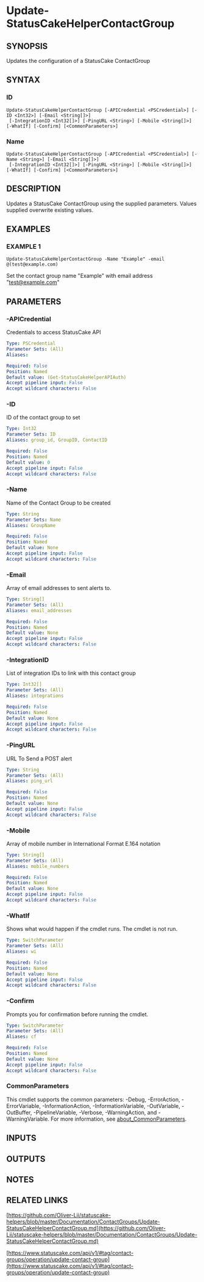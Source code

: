 # Update-StatusCakeHelperContactGroup

## SYNOPSIS
Updates the configuration of a StatusCake ContactGroup

## SYNTAX

### ID
```
Update-StatusCakeHelperContactGroup [-APICredential <PSCredential>] [-ID <Int32>] [-Email <String[]>]
 [-IntegrationID <Int32[]>] [-PingURL <String>] [-Mobile <String[]>] [-WhatIf] [-Confirm] [<CommonParameters>]
```

### Name
```
Update-StatusCakeHelperContactGroup [-APICredential <PSCredential>] [-Name <String>] [-Email <String[]>]
 [-IntegrationID <Int32[]>] [-PingURL <String>] [-Mobile <String[]>] [-WhatIf] [-Confirm] [<CommonParameters>]
```

## DESCRIPTION
Updates a StatusCake ContactGroup using the supplied parameters.
Values supplied overwrite existing values.

## EXAMPLES

### EXAMPLE 1
```
Update-StatusCakeHelperContactGroup -Name "Example" -email @(test@example.com)
```

Set the contact group name "Example" with email address "test@example.com"

## PARAMETERS

### -APICredential
Credentials to access StatusCake API

```yaml
Type: PSCredential
Parameter Sets: (All)
Aliases:

Required: False
Position: Named
Default value: (Get-StatusCakeHelperAPIAuth)
Accept pipeline input: False
Accept wildcard characters: False
```

### -ID
ID of the contact group to set

```yaml
Type: Int32
Parameter Sets: ID
Aliases: group_id, GroupID, ContactID

Required: False
Position: Named
Default value: 0
Accept pipeline input: False
Accept wildcard characters: False
```

### -Name
Name of the Contact Group to be created

```yaml
Type: String
Parameter Sets: Name
Aliases: GroupName

Required: False
Position: Named
Default value: None
Accept pipeline input: False
Accept wildcard characters: False
```

### -Email
Array of email addresses to sent alerts to.

```yaml
Type: String[]
Parameter Sets: (All)
Aliases: email_addresses

Required: False
Position: Named
Default value: None
Accept pipeline input: False
Accept wildcard characters: False
```

### -IntegrationID
List of integration IDs to link with this contact group

```yaml
Type: Int32[]
Parameter Sets: (All)
Aliases: integrations

Required: False
Position: Named
Default value: None
Accept pipeline input: False
Accept wildcard characters: False
```

### -PingURL
URL To Send a POST alert

```yaml
Type: String
Parameter Sets: (All)
Aliases: ping_url

Required: False
Position: Named
Default value: None
Accept pipeline input: False
Accept wildcard characters: False
```

### -Mobile
Array of mobile number in International Format E.164 notation

```yaml
Type: String[]
Parameter Sets: (All)
Aliases: mobile_numbers

Required: False
Position: Named
Default value: None
Accept pipeline input: False
Accept wildcard characters: False
```

### -WhatIf
Shows what would happen if the cmdlet runs.
The cmdlet is not run.

```yaml
Type: SwitchParameter
Parameter Sets: (All)
Aliases: wi

Required: False
Position: Named
Default value: None
Accept pipeline input: False
Accept wildcard characters: False
```

### -Confirm
Prompts you for confirmation before running the cmdlet.

```yaml
Type: SwitchParameter
Parameter Sets: (All)
Aliases: cf

Required: False
Position: Named
Default value: None
Accept pipeline input: False
Accept wildcard characters: False
```

### CommonParameters
This cmdlet supports the common parameters: -Debug, -ErrorAction, -ErrorVariable, -InformationAction, -InformationVariable, -OutVariable, -OutBuffer, -PipelineVariable, -Verbose, -WarningAction, and -WarningVariable. For more information, see [about_CommonParameters](http://go.microsoft.com/fwlink/?LinkID=113216).

## INPUTS

## OUTPUTS

## NOTES

## RELATED LINKS

[https://github.com/Oliver-Lii/statuscake-helpers/blob/master/Documentation/ContactGroups/Update-StatusCakeHelperContactGroup.md](https://github.com/Oliver-Lii/statuscake-helpers/blob/master/Documentation/ContactGroups/Update-StatusCakeHelperContactGroup.md)

[https://www.statuscake.com/api/v1/#tag/contact-groups/operation/update-contact-group](https://www.statuscake.com/api/v1/#tag/contact-groups/operation/update-contact-group)

